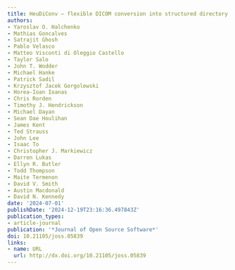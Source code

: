 ```yaml
---
title: HeuDiConv — flexible DICOM conversion into structured directory layouts
authors:
- Yaroslav O. Halchenko
- Mathias Goncalves
- Satrajit Ghosh
- Pablo Velasco
- Matteo Visconti di Oleggio Castello
- Taylor Salo
- John T. Wodder
- Michael Hanke
- Patrick Sadil
- Krzysztof Jacek Gorgolewski
- Horea-Ioan Ioanas
- Chris Rorden
- Timothy J. Hendrickson
- Michael Dayan
- Sean Dae Houlihan
- James Kent
- Ted Strauss
- John Lee
- Isaac To
- Christopher J. Markiewicz
- Darren Lukas
- Ellyn R. Butler
- Todd Thompson
- Maite Termenon
- David V. Smith
- Austin Macdonald
- David N. Kennedy
date: '2024-07-01'
publishDate: '2024-12-19T23:16:36.497843Z'
publication_types:
- article-journal
publication: '*Journal of Open Source Software*'
doi: 10.21105/joss.05839
links:
- name: URL
  url: http://dx.doi.org/10.21105/joss.05839
---
```

